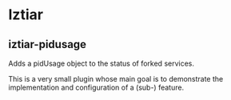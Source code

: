 # Iztiar

## iztiar-pidusage

Adds a pidUsage object to the status of forked services.

This is a very small plugin whose main goal is to demonstrate the implementation and configuration of a (sub-) feature.
